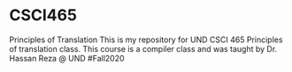 # CSCI465
Principles of Translation
This is my repository for UND CSCI 465 Principles of translation class. This course is a compiler class and was taught by Dr. Hassan Reza @ UND 
#Fall2020
